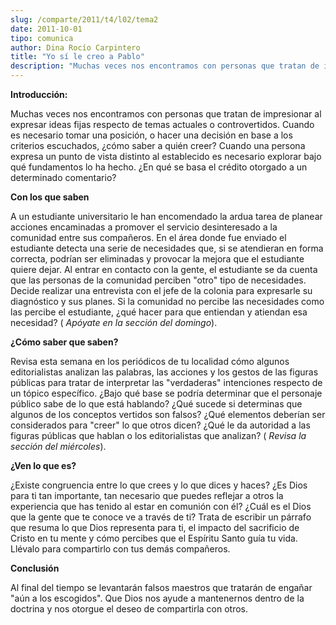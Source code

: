 ```yaml
---
slug: /comparte/2011/t4/l02/tema2
date: 2011-10-01
tipo: comunica
author: Dina Rocío Carpintero
title: "Yo sí le creo a Pablo"
description: "Muchas veces nos encontramos con personas que tratan de impresionar al expresar  ideas fijas respecto de temas actuales o controvertidos. Cuando es necesario  tomar una posición, o hacer una decisión en base a los criterios escuchados,  ¿cómo saber a quién creer? Cuando una pe..."
---
```


**Introducción:**

Muchas veces nos encontramos con personas que tratan de impresionar al expresar ideas fijas respecto de temas actuales o controvertidos. Cuando es necesario tomar una posición, o hacer una decisión en base a los criterios escuchados, ¿cómo saber a quién creer? Cuando una persona expresa un punto de vista distinto al establecido es necesario explorar bajo qué fundamentos lo ha hecho. ¿En qué se basa el crédito otorgado a un determinado comentario?

**Con los que saben**

A un estudiante universitario le han encomendado la ardua tarea de planear acciones encaminadas a promover el servicio desinteresado a la comunidad entre sus compañeros. En el área donde fue enviado el estudiante detecta una serie de necesidades que, si se atendieran en forma correcta, podrían ser eliminadas y provocar la mejora que el estudiante quiere dejar. Al entrar en contacto con la gente, el estudiante se da cuenta que las personas de la comunidad perciben "otro" tipo de necesidades. Decide realizar una entrevista con el jefe de la colonia para expresarle su diagnóstico y sus planes. Si la comunidad no percibe las necesidades como las percibe el estudiante, ¿qué hacer para que entiendan y atiendan esa necesidad? ( _Apóyate en la sección del domingo_).

**¿Cómo saber que saben?**

Revisa esta semana en los periódicos de tu localidad cómo algunos editorialistas analizan las palabras, las acciones y los gestos de las figuras públicas para tratar de interpretar las "verdaderas" intenciones respecto de un tópico específico. ¿Bajo qué base se podría determinar que el personaje público sabe de lo que está hablando? ¿Qué sucede si determinas que algunos de los conceptos vertidos son falsos? ¿Qué elementos deberían ser considerados para "creer" lo que otros dicen? ¿Qué le da autoridad a las figuras públicas que hablan o los editorialistas que analizan? ( _Revisa la sección del miércoles_).

**¿Ven lo que es?**

¿Existe congruencia entre lo que crees y lo que dices y haces? ¿Es Dios para ti tan importante, tan necesario que puedes reflejar a otros la experiencia que has tenido al estar en comunión con él? ¿Cuál es el Dios que la gente que te conoce ve a través de ti? Trata de escribir un párrafo que resuma lo que Dios representa para ti, el impacto del sacrificio de Cristo en tu mente y cómo percibes que el Espíritu Santo guía tu vida. Llévalo para compartirlo con tus demás compañeros.

**Conclusión**

Al final del tiempo se levantarán falsos maestros que tratarán de engañar "aún a los escogidos". Que Dios nos ayude a mantenernos dentro de la doctrina y nos otorgue el deseo de compartirla con otros.
